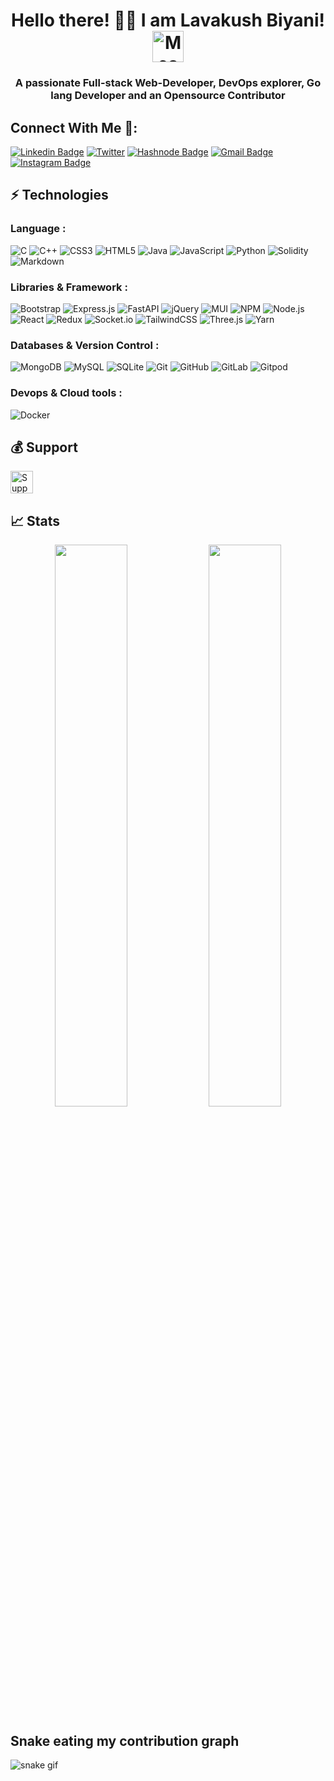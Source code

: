 <h1 align="center">Hello there! 👋🏻 I am Lavakush Biyani! <img src="https://i.imgur.com/veZrcC7.gif" alt="Meaow" width="50" /></h1>
<h3 align="center">A passionate Full-stack Web-Developer, DevOps explorer, Go lang Developer and an Opensource Contributor</h3>





## Connect With Me 🚀:

[![Linkedin Badge](https://img.shields.io/badge/-LavakushBiyani-blue?style=flat-square&logo=Linkedin&logoColor=white&link=https://www.linkedin.com/in/lavkush-biyani-07/)](https://www.linkedin.com/in/lavkush-biyani-07/)
[![Twitter](https://img.shields.io/badge/-LavakushBiyani-blue?style=flat-square&logo=Twitter&logoColor=white&link=https://twitter.com/lavkushbiyani1)](https://twitter.com/lavkushbiyani1)
[![Hashnode Badge](https://img.shields.io/badge/-@LavakushBiyani-03a57a?style=flat-square&labelColor=000000&logo=Hashnode&link=https://hashnode.com/@Lavakush07)](https://hashnode.com/@Lavakush07)
[![Gmail Badge](https://img.shields.io/badge/-lavkushbiyani@gmail.com-c14438?style=flat-square&logo=Gmail&logoColor=white&link=mailto:lavkushbiyani@gmail.com)](mailto:lavkushbiyani@gmail.com)
[![Instagram Badge](https://img.shields.io/badge/-LavakushBiyani-purple?style=flat-square&logo=instagram&logoColor=white&link=https://www.instagram.com/l_a_v_a.kush.in/)](https://www.instagram.com/l_a_v_a.kush.in/)

## ⚡ Technologies

### Language :
![C](https://img.shields.io/badge/c-%2300599C.svg?logo=c&logoColor=white&style=for-the-badge)
![C++](https://img.shields.io/badge/c++-%2300599C.svg?logo=c%2B%2B&logoColor=white&style=for-the-badge)
![CSS3](https://img.shields.io/badge/css3-%231572B6.svg?logo=css3&logoColor=white&style=for-the-badge)
![HTML5](https://img.shields.io/badge/html5-%23E34F26.svg?logo=html5&logoColor=white&style=for-the-badge)
![Java](https://img.shields.io/badge/java-%23ED8B00.svg?logo=java&logoColor=white&style=for-the-badge)
![JavaScript](https://img.shields.io/badge/javascript-%23323330.svg?logo=javascript&logoColor=%23F7DF1E&style=for-the-badge)
![Python](https://img.shields.io/badge/python-3670A0?logo=python&logoColor=ffdd54&style=for-the-badge)
![Solidity](https://img.shields.io/badge/Solidity-%23363636.svg?logo=solidity&logoColor=white&style=for-the-badge)
![Markdown](https://img.shields.io/badge/markdown-%23000000.svg?logo=markdown&logoColor=white&style=for-the-badge)

### Libraries & Framework :

![Bootstrap](https://img.shields.io/badge/bootstrap-%23563D7C.svg?logo=bootstrap&logoColor=white&style=for-the-badge)
![Express.js](https://img.shields.io/badge/express.js-%23404d59.svg?logo=express&logoColor=%2361DAFB&style=for-the-badge)
![FastAPI](https://img.shields.io/badge/FastAPI-005571?logo=fastapi&style=for-the-badge)
![jQuery](https://img.shields.io/badge/jquery-%230769AD.svg?logo=jquery&logoColor=white&style=for-the-badge)
![MUI ](https://img.shields.io/badge/MUI-%230081CB.svg?logo=material-ui&logoColor=white&style=for-the-badge)
![NPM ](https://img.shields.io/badge/NPM-%23000000.svg?logo=npm&logoColor=white&style=for-the-badge)
![Node.js ](https://img.shields.io/badge/node.js-6DA55F?logo=node.js&logoColor=white&style=for-the-badge)
![React](https://img.shields.io/badge/react-%2320232a.svg?logo=react&logoColor=%2361DAFB&style=for-the-badge)
![Redux](https://img.shields.io/badge/redux-%23593d88.svg?logo=redux&logoColor=white&style=for-the-badge)
![Socket.io](https://img.shields.io/badge/Socket.io-black?logo=socket.io&badgeColor=010101&style=for-the-badge)
![TailwindCSS](https://img.shields.io/badge/tailwindcss-%2338B2AC.svg?logo=tailwind-css&logoColor=white&style=for-the-badge)
![Three.js](https://img.shields.io/badge/threejs-black?logo=three.js&logoColor=white&style=for-the-badge)
![Yarn](https://img.shields.io/badge/yarn-%232C8EBB.svg?logo=yarn&logoColor=white&style=for-the-badge)

### Databases & Version Control :

![MongoDB](https://img.shields.io/badge/MongoDB-%234ea94b.svg?logo=mongodb&logoColor=white&style=for-the-badge)
![MySQL](https://img.shields.io/badge/mysql-%2300f.svg?logo=mysql&logoColor=white&style=for-the-badge)
![SQLite](https://img.shields.io/badge/sqlite-%2307405e.svg?logo=sqlite&logoColor=white&style=for-the-badge)
![Git](https://img.shields.io/badge/git-%23F05033.svg?logo=git&logoColor=white&style=for-the-badge)
![GitHub](https://img.shields.io/badge/github-%23121011.svg?logo=github&logoColor=white&style=for-the-badge)
![GitLab](https://img.shields.io/badge/gitlab-%23181717.svg?logo=gitlab&logoColor=white&style=for-the-badge)
![Gitpod](https://img.shields.io/badge/gitpod-f06611.svg?logo=gitpod&logoColor=white&style=for-the-badge)

### Devops & Cloud tools :
![Docker](https://img.shields.io/badge/-Docker-black?style=flat-square&logo=docker)
## 💰 Support
<p>
<a href='https://www.buymeacoffee.com/lavakushbiyani' target='_blank'><img height='36' style='border:0px;height:36px;' src='https://cdn.buymeacoffee.com/buttons/v2/default-yellow.png' border='0' alt='Support Kaiwalya on buymecoffee' /></a>
</p>

## 📈 Stats
<p align="center">
	
  <img width="48%" src="https://github-readme-stats.vercel.app/api?username=lavakush07&show_icons=true&theme=tokyonight" />
  <img width="48%" src="https://github-readme-streak-stats.herokuapp.com/?user=lavakush07&theme=tokyonight" />
</p>

## Snake eating my contribution graph
![snake gif](https://github.com/lavakush07/lavakush07/blob/output/github-contribution-grid-snake.gif)
